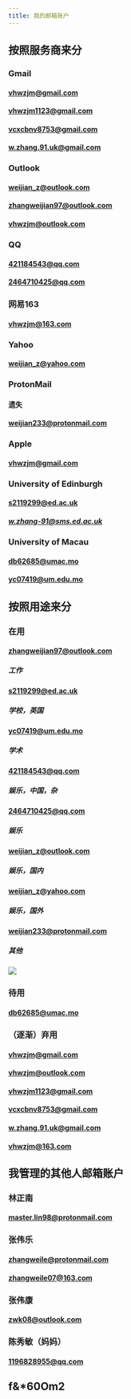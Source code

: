 ```yaml
---
title: 我的邮箱账户
---
```


## 按照服务商来分
### Gmail
#### vhwzjm@gmail.com
#### vhwzjm1123@gmail.com
#### vcxcbnv8753@gmail.com
#### w.zhang.91.uk@gmail.com
### Outlook
#### weijian_z@outlook.com
#### zhangweijian97@outlook.com
#### vhwzjm@outlook.com
### QQ
#### 421184543@qq.com
#### 2464710425@qq.com
### 网易163
#### vhwzjm@163.com
### Yahoo
#### weijian_z@yahoo.com
### ProtonMail
#### 遗失
#### weijian233@protonmail.com
### Apple
#### vhwzjm@gmail.com
### University of Edinburgh
#### s2119299@ed.ac.uk
##### w.zhang-91@sms.ed.ac.uk
### University of Macau
#### db62685@umac.mo
#### yc07419@um.edu.mo
## 按照用途来分
### 在用
#### zhangweijian97@outlook.com
##### 工作
#### s2119299@ed.ac.uk
##### 学校，英国
#### yc07419@um.edu.mo
##### 学术
#### 421184543@qq.com
##### 娱乐，中国，杂
#### 2464710425@qq.com
##### 娱乐
#### weijian_z@outlook.com
##### 娱乐，国内
#### weijian_z@yahoo.com
##### 娱乐，国外
#### weijian233@protonmail.com
##### 其他
##### ![](https://raw.githubusercontent.com/BlackCatGithubPicBed/PicGO/img/20210227221003.png)
#####
### 待用
#### db62685@umac.mo
### （逐渐）弃用
#### vhwzjm@gmail.com
#### vhwzjm@outlook.com
#### vhwzjm1123@gmail.com
#### vcxcbnv8753@gmail.com
#### w.zhang.91.uk@gmail.com
#### vhwzjm@163.com
## 我管理的其他人邮箱账户
### 林正南
#### master.lin98@protonmail.com
### 张伟乐
#### zhangweile@protonmail.com
#### zhangweile07@163.com
### 张伟康
#### zwk08@outlook.com
### 陈秀敏（妈妈）
#### 1196828955@qq.com
## f&*60Om2
